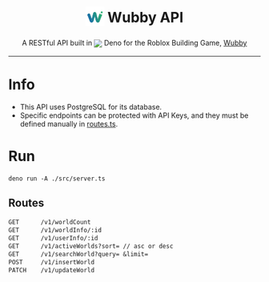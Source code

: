 <h1 align="center">
<sub>
<img src="./WubbyLogo.png" height="38" width="38">
</sub>
Wubby API
</h1>
<p align="center">
A RESTful API built in <sub><img src="https://upload.wikimedia.org/wikipedia/commons/thumb/e/e8/Deno_2021.svg/1024px-Deno_2021.svg.png" height="20"></sub> Deno for the Roblox Building Game, <a href="https://www.roblox.com/games/12519560096">Wubby</a>
</p>

***

# Info
- This API uses PostgreSQL for its database.
- Specific endpoints can be protected with API Keys, and they must be defined manually in [routes.ts](./src/routes.ts).

# Run
```
deno run -A ./src/server.ts
```

## Routes

```
GET      /v1/worldCount
GET      /v1/worldInfo/:id
GET      /v1/userInfo/:id
GET      /v1/activeWorlds?sort= // asc or desc
GET      /v1/searchWorld?query= &limit=
POST     /v1/insertWorld
PATCH    /v1/updateWorld
```

